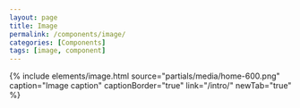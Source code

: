 ```yaml
---
layout: page
title: Image
permalink: /components/image/
categories: [Components]
tags: [image, component]
---
```


{% include elements/image.html 
  source="partials/media/home-600.png" 
  caption="Image caption"
  captionBorder="true"
  link="/intro/"
  newTab="true"
%}